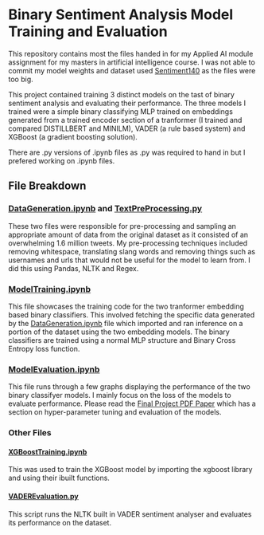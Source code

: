 # Binary Sentiment Analysis Model Training and Evaluation

This repository contains most the files handed in for my Applied AI module assignment for my masters in artificial intelligence course. I was not able to commit my model weights and dataset used [Sentiment140](https://www.kaggle.com/datasets/kazanova/sentiment140) as the files were too big.

This project contained training 3 distinct models on the tast of binary sentiment analysis and evaluating their performance. The three models I trained were a simple binary classifying MLP trained on embeddings generated from a trained encoder section of a tranformer (I trained and compared DISTILLBERT and MINILM), VADER (a rule based system) and XGBoost (a gradient boosting solution).

There are .py versions of .ipynb files as .py was required to hand in but I prefered working on .ipynb files.

## File Breakdown

### [DataGeneration.ipynb](https://github.com/Surfytom/AppliedAISentimentAnalysis/blob/main/DataGeneration.ipynb) and [TextPreProcessing.py](https://github.com/Surfytom/AppliedAISentimentAnalysis/blob/main/textPreProcessing.py)

These two files were responsible for pre-processing and sampling an appropriate amount of data from the original dataset as it consisted of an overwhelming 1.6 million tweets. My pre-processing techniques included removing whitespace, translating slang words and removing things such as usernames and urls that would not be useful for the model to learn from. I did this using Pandas, NLTK and Regex.

### [ModelTraining.ipynb](https://github.com/Surfytom/Assignment/blob/main/ModelTraining.ipynb)

This file showcases the training code for the two tranformer embedding based binary classifiers. This involved fetching the specific data generated by the [DataGeneration.ipynb](https://github.com/Surfytom/AppliedAISentimentAnalysis/blob/main/DataGeneration.ipynb) file which imported and ran inference on a portion of the dataset using the two embedding models. The binary classifiers are trained using a normal MLP structure and Binary Cross Entropy loss function.

### [ModelEvaluation.ipynb](https://github.com/Surfytom/AppliedAISentimentAnalysis/blob/main/ModelTraining.ipynb)

This file runs through a few graphs displaying the performance of the two binary classifyer models. I mainly focus on the loss of the models to evaluate performance. Please read the [Final Project PDF Paper]() which has a section on hyper-parameter tuning and evaluation of the models.

### Other Files

#### [XGBoostTraining.ipynb](https://github.com/Surfytom/AppliedAISentimentAnalysis/blob/main/XGBoostTraining.ipynb)

This was used to train the XGBoost model by importing the xgboost library and using their ibuilt functions.

#### [VADEREvaluation.py](https://github.com/Surfytom/AppliedAISentimentAnalysis/blob/main/VADEREvaluation.py)

This script runs the NLTK built in VADER sentiment analyser and evaluates its performance on the dataset.
